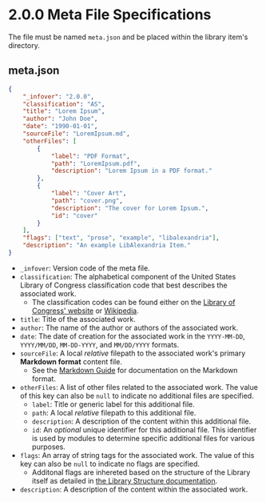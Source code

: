 # 2.0.0 Meta File Specifications

The file must be named `meta.json` and be placed within the library item's directory.

## meta.json

```json
{
    "_infover": "2.0.0",
    "classification": "AS",
    "title": "Lorem Ipsum",
    "author": "John Doe",
    "date": "1990-01-01",
    "sourceFile": "LoremIpsum.md",
    "otherFiles": [
        {
            "label": "PDF Format",
            "path": "LoremIpsum.pdf",
            "description": "Lorem Ipsum in a PDF format."
        },
        {
            "label": "Cover Art",
            "path": "cover.png",
            "description": "The cover for Lorem Ipsum.",
            "id": "cover"
        }
    ],
    "flags": ["text", "prose", "example", "libalexandria"],
    "description": "An example LibAlexandria Item."
}
```

* `_infover`: Version code of the meta file.
* `classification`: The alphabetical component of the United States Library of Congress classification code that best describes the associated work. 
    * The classification codes can be found either on the [Library of Congress' website](https://www.loc.gov/catdir/cpso/lcco/) or [Wikipedia](https://en.wikipedia.org/wiki/Library_of_Congress_Classification#Classification).
* `title`: Title of the associated work.
* `author`: The name of the author or authors of the associated work.
* `date`: The date of creation for the associated work in the `YYYY-MM-DD`, `YYYY/MM/DD`, `MM-DD-YYYY`, and `MM/DD/YYYY` formats.
* `sourceFile`: A local _relative_ filepath to the associated work's primary **Markdown format** content file.
    * See the [Markdown Guide](https://www.markdownguide.org/) for documentation on the Markdown format.
* `otherFiles`: A list of other files related to the associated work. The value of this key can also be `null` to indicate no additional files are specified.
    * `label`: Title or generic label for this additional file.
    * `path`: A local _relative_ filepath to this additional file.
    * `description`: A description of the content within this additional file.
    * `id`: An _optional_ unique identifier for this additional file. This identifier is used by modules to determine specific additional files for various purposes.
* `flags`: An array of string tags for the associated work. The value of this key can also be `null` to indicate no flags are specified.
    * Additonal flags are inhereted based on the structure of the Library itself as detailed in [the Library Structure documentation](../libraryStructure.md).
* `description`: A description of the content within the associated work.
